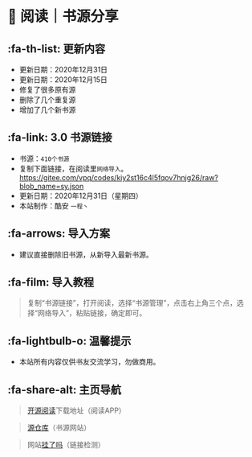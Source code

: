 # 📖 阅读｜书源分享

##  :fa-th-list: 更新内容

- 更新日期：2020年12月31日
- 更新日期：2020年12月15日
- 修复了很多原有源
- 删除了几个重复源
- 增加了几个新书源

##  :fa-link: 3.0 书源链接

- 书源：`410个书源`
- 复制下面链接，在阅读里`网络导入`。
https://gitee.com/vpq/codes/kiy2st16c4l5fqov7hnjg26/raw?blob_name=sy.json
- 更新日期：2020年12月31日（星期四）
- 本站制作：酷安 `一程丶`

##  :fa-arrows: 导入方案

- 建议直接删除旧书源，从新导入最新书源。


##  :fa-film: 导入教程

> 复制“书源链接”，打开阅读，选择“书源管理”，点击右上角三个点，选择“网络导入”，粘贴链接，确定即可。


##  :fa-lightbulb-o: 温馨提示

- 本站所有内容仅供书友交流学习，勿做商用。


##   :fa-share-alt: 主页导航

> [开源阅读](https://github.com/gedoor/legado/releases/)下载地址（阅读APP）

> [源仓库](http://yck.mumuceo.com/)（书源网站）

> 网站[挂了吗](https://gualemang.com/)（链接检测）